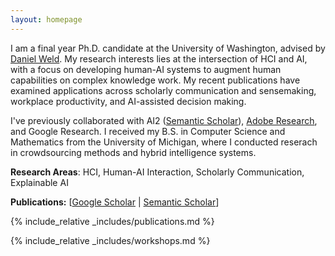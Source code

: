```yaml
---
layout: homepage
---
```


I am a final year Ph.D. candidate at the University of Washington, advised by <a href="https://www.cs.washington.edu/people/faculty/weld">Daniel Weld</a>. My research interests lies at the intersection of HCI and AI, with a focus on developing human-AI systems to augment human capabilities on complex knowledge work. My recent publications have examined applications across scholarly communication and sensemaking, workplace productivity, and AI-assisted decision making.

I've previously collaborated with AI2 (<a href="https://www.semanticscholar.org/about">Semantic Scholar</a>), <a href="https://research.adobe.com/research/document-intelligence/">Adobe Research</a>, and Google Research. I received my B.S. in Computer Science and Mathematics from the University of Michigan, where I conducted reserach in crowdsourcing methods and hybrid intelligence systems.

**Research Areas**: HCI, Human-AI Interaction, Scholarly Communication, Explainable AI

<!-- {% include_relative _includes/preprints.md %} -->

**Publications:** [[Google Scholar](https://scholar.google.com/citations?user=BuE1X6oAAAAJ) \| [Semantic Scholar](https://www.semanticscholar.org/author/Raymond-Fok/27083453)]

{% include_relative _includes/publications.md %}

{% include_relative _includes/workshops.md %}
